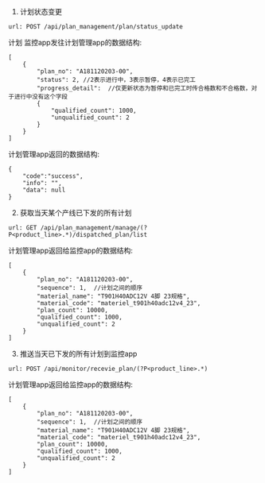 1) 计划状态变更
```
url: POST /api/plan_management/plan/status_update
```
计划
监控app发往计划管理app的数据结构:
```
[
    {
        "plan_no": "A181120203-00",
        "status": 2, //2表示进行中，3表示暂停，4表示已完工
        "progress_detail":  //仅更新状态为暂停和已完工时传合格数和不合格数，对于进行中没有这个字段
        {
            "qualified_count": 1000,
            "unqualified_count": 2
        }
    }
]
```

计划管理app返回的数据结构:
```
{
    "code":"success",
    "info": "",
    "data": null
}
```

2) 获取当天某个产线已下发的所有计划
```
url: GET /api/plan_management/manage/(?P<product_line>.*)/dispatched_plan/list
```
计划管理app返回给监控app的数据结构:
```
[
	{
		"plan_no": "A181120203-00",
		"sequence": 1,  //计划之间的顺序
		"material_name": "T901H40ADC12V 4脚 23规格",
		"material_code": "materiel_t901h40adc12v4_23",
		"plan_count": 10000,
		"qualified_count": 1000,
		"unqualified_count": 2
	}
]
```

3) 推送当天已下发的所有计划到监控app
```
url: POST /api/monitor/recevie_plan/(?P<product_line>.*)
```
计划管理app返回给监控app的数据结构:
```
[
	{
		"plan_no": "A181120203-00",
		"sequence": 1,  //计划之间的顺序
		"material_name": "T901H40ADC12V 4脚 23规格",
		"material_code": "materiel_t901h40adc12v4_23",
		"plan_count": 10000,
		"qualified_count": 1000,
		"unqualified_count": 2
	}
]
```